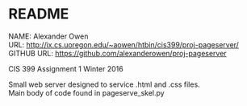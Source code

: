 # README #

NAME: Alexander Owen  
URL: http://ix.cs.uoregon.edu/~aowen/htbin/cis399/proj-pageserver/  
GITHUB URL: https://github.com/alexanderowen/proj-pageserver  

CIS 399 Assignment 1 Winter 2016    

Small web server designed to service .html and .css files.   
Main body of code found in pageserve_skel.py  

